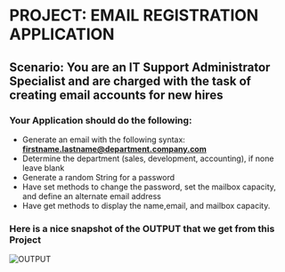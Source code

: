 # PROJECT: EMAIL REGISTRATION APPLICATION

## Scenario: You are an IT Support Administrator Specialist and are charged with the task of creating email accounts for new hires

### Your Application should do the following:
- Generate an email with the following syntax: **firstname.lastname@department.company.com**
- Determine the department (sales, development, accounting), if none leave blank
- Generate a random String for a password
- Have set methods to change the password, set the mailbox capacity, and define an alternate email address
- Have get methods to display the name,email, and mailbox capacity.


### Here is a nice snapshot of the OUTPUT that we get from this Project

![OUTPUT]()
